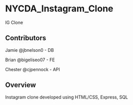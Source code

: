 # NYCDA_Instagram_Clone
IG Clone

## Contributors
Jamie @jbnelson0 - DB

Brian @bigeliseo07 - FE

Chester @cjpennock - API

## Overview
Instagram clone developed using HTML/CSS, Express, SQL
